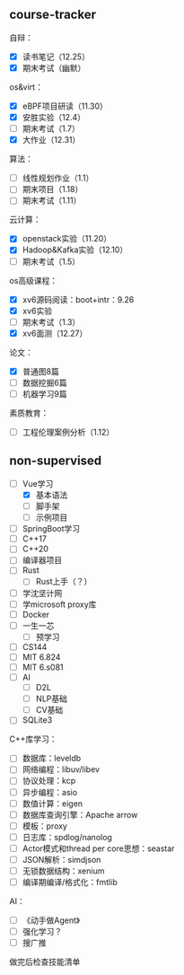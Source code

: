 
## course-tracker

自辩：
- [x] 读书笔记（12.25）
- [x] 期末考试（幽默）

os&virt：
- [x] eBPF项目研读（11.30）
- [x] 安胜实验（12.4）
- [ ] 期末考试（1.7）
- [x] 大作业（12.31）

算法：
- [ ] 线性规划作业（1.1）
- [ ] 期末项目（1.18）
- [ ] 期末考试（1.11）

云计算：
- [x] openstack实验（11.20）
- [x] Hadoop&Kafka实验（12.10）
- [ ] 期末考试（1.5）

os高级课程：
- [x] xv6源码阅读：boot+intr：9.26
- [x] xv6实验
- [ ] 期末考试（1.3）
- [x] xv6面测（12.27）

论文：
- [x] 普通图8篇
- [ ] 数据挖掘6篇
- [ ] 机器学习9篇

素质教育：
- [ ] 工程伦理案例分析（1.12）

## non-supervised

- [ ] Vue学习
	- [x] 基本语法
	- [ ] 脚手架
	- [ ] 示例项目
- [ ] SpringBoot学习
- [ ] C++17
- [ ] C++20
- [ ] 编译器项目
- [ ] Rust
	- [ ] Rust上手（？）
- [ ] 学沈坚计网
- [ ] 学microsoft proxy库
- [ ] Docker
- [ ] 一生一芯
	- [ ] 预学习
- [ ] CS144
- [ ] MIT 6.824
- [ ] MIT 6.s081
- [ ] AI
	- [ ] D2L
	- [ ] NLP基础
	- [ ] CV基础
- [ ] SQLite3

C++库学习：
- [ ] 数据库：leveldb
- [ ] 网络编程：libuv/libev
- [ ] 协议处理：kcp
- [ ] 异步编程：asio
- [ ] 数值计算：eigen
- [ ] 数据库查询引擎：Apache arrow
- [ ] 模板：proxy
- [ ] 日志库：spdlog/nanolog
- [ ] Actor模式和thread per core思想：seastar
- [ ] JSON解析：simdjson
- [ ] 无锁数据结构：xenium
- [ ] 编译期编译/格式化：fmtlib

AI：
- [ ] 《动手做Agent》
- [ ] 强化学习？
- [ ] 搜广推

做完后检查技能清单